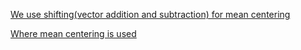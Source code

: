 [We use shifting(vector addition and subtraction) for mean centering](https://youtu.be/mQewAJb8oJ8?si=CtKkWwU5FRknJNhI&t=2813)

[Where mean centering is used](https://youtu.be/mQewAJb8oJ8?si=olhTZs6DgEUzDf2r&t=3023)